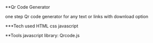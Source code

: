 **Qr Code Generator

one step Qr code generator for any text or links with download option

***Tech used
HTML
css
javascript

**Tools
javascript library: Qrcode.js
<script src="https://cdnjs.cloudflare.com/ajax/libs/qrcodejs/1.0.0/qrcode.min.js"></script>
